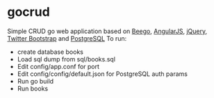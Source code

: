 # gocrud 
Simple CRUD go web application based on [Beego], [AngularJS], [jQuery], [Twitter Bootstrap] and [PostgreSQL]
To run:
* create database books
* Load sql dump from sql/books.sql
* Edit config/app.conf for port
* Edit config/config/default.json for PostgreSQL auth params
* Run go build
* Run books

[Twitter Bootstrap]: <http://twitter.github.com/bootstrap/>
[jQuery]: <http://jquery.com>
[AngularJS]: <http://angularjs.org>
[Beego]: <http://beego.me/>
[PostgreSQL]: <http://www.postgresql.org/>
